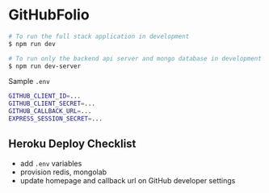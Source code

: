 # GitHubFolio

```sh
# To run the full stack application in development
$ npm run dev

# To run only the backend api server and mongo database in development
$ npm run dev-server
```

Sample `.env`

```sh
GITHUB_CLIENT_ID=...
GITHUB_CLIENT_SECRET=...
GITHUB_CALLBACK_URL=...
EXPRESS_SESSION_SECRET=...
```

## Heroku Deploy Checklist

* add `.env` variables
* provision redis, mongolab
* update homepage and callback url on GitHub developer settings